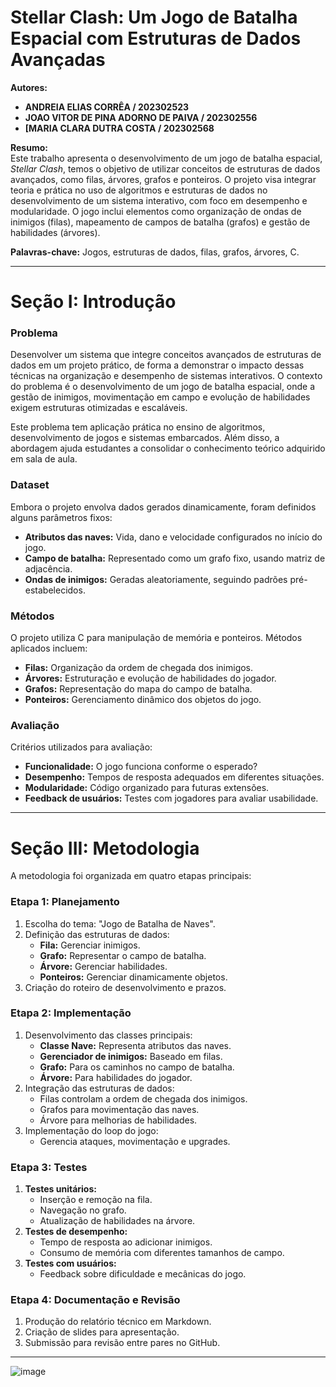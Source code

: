 # Stellar Clash: Um Jogo de Batalha Espacial com Estruturas de Dados Avançadas

**Autores:** 
- **ANDREIA ELIAS CORRÊA  /  202302523**
- **JOAO VITOR DE PINA ADORNO DE PAIVA /  202302556** 
- **[MARIA CLARA DUTRA COSTA / 202302568**

**Resumo:**  
Este trabalho apresenta o desenvolvimento de um jogo de batalha espacial, *Stellar Clash*, temos o objetivo de utilizar conceitos de estruturas de dados avançados, como filas, árvores, grafos e ponteiros. O projeto visa integrar teoria e prática no uso de algoritmos e estruturas de dados no desenvolvimento de um sistema interativo, com foco em desempenho e modularidade. O jogo inclui elementos como organização de ondas de inimigos (filas), mapeamento de campos de batalha (grafos) e gestão de habilidades (árvores).

**Palavras-chave:** Jogos, estruturas de dados, filas, grafos, árvores, C.

---

# Seção I: Introdução

### Problema
Desenvolver um sistema que integre conceitos avançados de estruturas de dados em um projeto prático, de forma a demonstrar o impacto dessas técnicas na organização e desempenho de sistemas interativos. O contexto do problema é o desenvolvimento de um jogo de batalha espacial, onde a gestão de inimigos, movimentação em campo e evolução de habilidades exigem estruturas otimizadas e escaláveis.

Este problema tem aplicação prática no ensino de algoritmos, desenvolvimento de jogos e sistemas embarcados. Além disso, a abordagem ajuda estudantes a consolidar o conhecimento teórico adquirido em sala de aula.

### Dataset
Embora o projeto envolva dados gerados dinamicamente, foram definidos alguns parâmetros fixos:

- **Atributos das naves:** Vida, dano e velocidade configurados no início do jogo.  
- **Campo de batalha:** Representado como um grafo fixo, usando matriz de adjacência.  
- **Ondas de inimigos:** Geradas aleatoriamente, seguindo padrões pré-estabelecidos.  

### Métodos
O projeto utiliza C para manipulação de memória e ponteiros. Métodos aplicados incluem:

- **Filas:** Organização da ordem de chegada dos inimigos.  
- **Árvores:** Estruturação e evolução de habilidades do jogador.  
- **Grafos:** Representação do mapa do campo de batalha.  
- **Ponteiros:** Gerenciamento dinâmico dos objetos do jogo.  

### Avaliação
Critérios utilizados para avaliação:

- **Funcionalidade:** O jogo funciona conforme o esperado?  
- **Desempenho:** Tempos de resposta adequados em diferentes situações.  
- **Modularidade:** Código organizado para futuras extensões.  
- **Feedback de usuários:** Testes com jogadores para avaliar usabilidade.

---

# Seção III: Metodologia

A metodologia foi organizada em quatro etapas principais:

### Etapa 1: Planejamento
1. Escolha do tema: "Jogo de Batalha de Naves".  
2. Definição das estruturas de dados:  
   - **Fila:** Gerenciar inimigos.  
   - **Grafo:** Representar o campo de batalha.  
   - **Árvore:** Gerenciar habilidades.  
   - **Ponteiros:** Gerenciar dinamicamente objetos.  
3. Criação do roteiro de desenvolvimento e prazos.

### Etapa 2: Implementação
1. Desenvolvimento das classes principais:  
   - **Classe Nave:** Representa atributos das naves.  
   - **Gerenciador de inimigos:** Baseado em filas.  
   - **Grafo:** Para os caminhos no campo de batalha.  
   - **Árvore:** Para habilidades do jogador.  
2. Integração das estruturas de dados:  
   - Filas controlam a ordem de chegada dos inimigos.  
   - Grafos para movimentação das naves.  
   - Árvore para melhorias de habilidades.  
3. Implementação do loop do jogo:  
   - Gerencia ataques, movimentação e upgrades.

### Etapa 3: Testes
1. **Testes unitários:**  
   - Inserção e remoção na fila.  
   - Navegação no grafo.  
   - Atualização de habilidades na árvore.  
2. **Testes de desempenho:**  
   - Tempo de resposta ao adicionar inimigos.  
   - Consumo de memória com diferentes tamanhos de campo.  
3. **Testes com usuários:**  
   - Feedback sobre dificuldade e mecânicas do jogo.

### Etapa 4: Documentação e Revisão
1. Produção do relatório técnico em Markdown.  
2. Criação de slides para apresentação.  
3. Submissão para revisão entre pares no GitHub.

---
![image](https://github.com/user-attachments/assets/52faa2fb-7081-41ac-944b-ef489bd2f14e)

